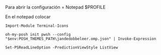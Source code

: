 Para abrir la configuración = Notepad $PROFILE

En el notepad colocar
```
Import-Module Terminal-Icons

oh-my-posh init pwsh --config "$env:POSH_THEMES_PATH\jandedobbeleer.omp.json" | Invoke-Expression

Set-PSReadLineOption -PredictionViewStyle ListView
```
